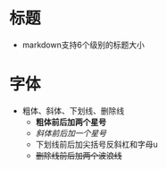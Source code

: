 # 标题
  * markdown支持6个级别的标题大小

# 字体
  * 粗体、斜体、下划线、删除线
    * **粗体前后加两个星号**
    * *斜体前后加一个星号*
    * </u>下划线前后加尖括号反斜杠和字母u</u></u>
    * ~~删除线前后加两个波浪线~~
    
